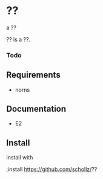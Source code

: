 # ??

a ??

?? is a ??.

### Todo


## Requirements

- norns

## Documentation

- E2 


## Install

install with

;install https://github.com/schollz/??